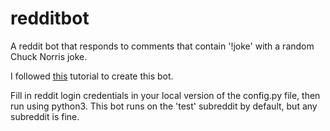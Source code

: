 # redditbot
A reddit bot that responds to comments that contain '!joke' with a random Chuck Norris joke.

I followed [this](https://www.youtube.com/watch?v=krTUf7BpTc0) tutorial to create this bot.

Fill in reddit login credentials in your local version of the config.py file, then run using python3.  This bot runs on the 'test' subreddit by default, but any subreddit is fine.
